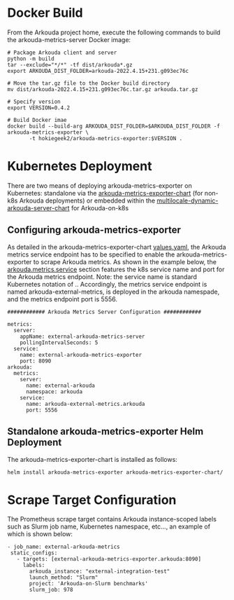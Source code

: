 # Docker Build

From the Arkouda project home, execute the following commands to build the arkouda-metrics-server Docker image:

```
# Package Arkouda client and server
python -m build
tar --exclude="*/*" -tf dist/arkouda*.gz
export ARKOUDA_DIST_FOLDER=arkouda-2022.4.15+231.g093ec76c

# Move the tar.gz file to the Docker build directory
mv dist/arkouda-2022.4.15+231.g093ec76c.tar.gz arkouda.tar.gz

# Specify version
export VERSION=0.4.2

# Build Docker imae
docker build --build-arg ARKOUDA_DIST_FOLDER=$ARKOUDA_DIST_FOLDER -f arkouda-metrics-exporter \
       -t hokiegeek2/arkouda-metrics-exporter:$VERSION .
```

# Kubernetes Deployment

There are two means of deploying arkouda-metrics-exporter on Kubernetes: standalone via the [arkouda-metrics-exporter-chart](https://github.com/hokiegeek2/arkouda/tree/k8s-enterprise/arkouda-metrics-exporter-chart) (for non-k8s Arkouda deployments) or embedded within the [multilocale-dynamic-arkouda-server-chart](https://github.com/hokiegeek2/arkouda/tree/k8s-enterprise/multilocale-dynamic-arkouda-server-chart) for Arkouda-on-k8s

## Configuring arkouda-metrics-exporter

As detailed in the arkouda-metrics-exporter-chart [values.yaml](https://github.com/hokiegeek2/arkouda/blob/k8s-enterprise/arkouda-metrics-exporter-chart/values.yaml), the Arkouda metrics service endpoint has to be specified to enable the arkouda-metrics-exporter to scrape Arkouda metrics. As shown in the example below, the [arkouda.metrics.service](https://github.com/hokiegeek2/arkouda/blob/b262be476953ab8e342d39fc6b3227134c3d12e7/arkouda-metrics-exporter-chart/values.yaml#L100) section features the k8s service name and port for the Arkouda metrics endpoint. Note: the service name is standard Kubernetes notation of <service name>.<namespace>. Accordingly, the metrics service endpoint is named arkouda-external-metrics, is deployed in the arkouda namespade, and the metrics endpoint port is 5556.

```
############ Arkouda Metrics Server Configuration ############

metrics:
  server: 
    appName: external-arkouda-metrics-server
    pollingIntervalSeconds: 5
  service:
    name: external-arkouda-metrics-exporter
    port: 8090
arkouda:
  metrics:
    server:
      name: external-arkouda
      namespace: arkouda
    service:
      name: arkouda-external-metrics.arkouda
      port: 5556
```

## Standalone arkouda-metrics-exporter Helm Deployment 

The arkouda-metrics-exporter-chart is installed as follows:

```
helm install arkouda-metrics-exporter arkouda-metrics-exporter-chart/
```
       
# Scrape Target Configuration
       
The Prometheus scrape target contains Arkouda instance-scoped labels such as Slurm job name, Kubernetes namespace, etc..., an example of which is shown below:

```
- job_name: external-arkouda-metrics
 static_configs:
   - targets: [external-arkouda-metrics-exporter.arkouda:8090]
     labels:
       arkouda_instance: "external-integration-test"
       launch_method: "Slurm"
       project: 'Arkouda-on-Slurm benchmarks'
       slurm_job: 978
    
```
